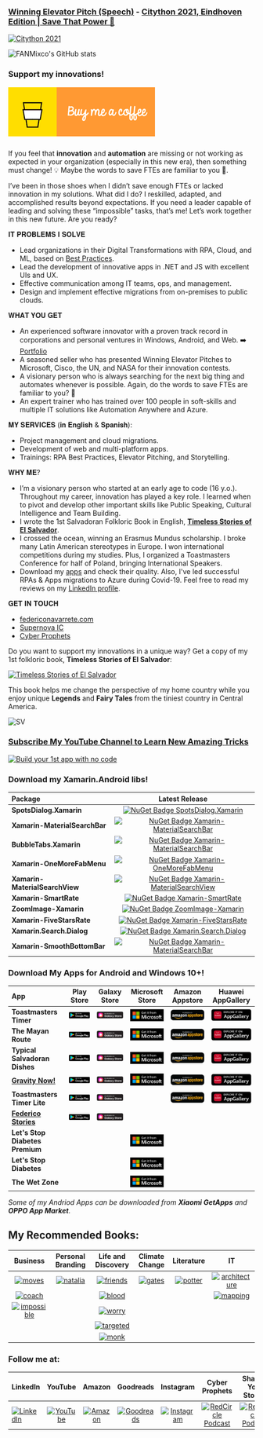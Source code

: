 ### [Winning Elevator Pitch (Speech)](https://www.youtube.com/watch?v=IcWZ962uYy0) - [Citython 2021, Eindhoven Edition | Save That Power 🔌](https://www.citython.eu/2021eindhoven)

[![Citython 2021](https://img.youtube.com/vi/IcWZ962uYy0/0.jpg)](https://www.youtube.com/watch?v=IcWZ962uYy0 "Citython 2021")

![FANMixco's GitHub stats](https://github-readme-stats.vercel.app/api?username=fanmixco&show_icons=true&theme=radical)

### Support my innovations!

[![sponsor me](https://raw.githubusercontent.com/FANMixco/Xamarin-SearchBar/master/bmc-rezr5vpd.gif)](https://github.com/sponsors/FANMixco/)

### 

If you feel that **innovation** and **automation** are missing or not working as expected in your organization (especially in this new era), then something must change! 💡 Maybe the words to save FTEs are familiar to you 🤔.

I’ve been in those shoes when I didn’t save enough FTEs or lacked innovation in my solutions. What did I do? I reskilled, adapted, and accomplished results beyond expectations. If you need a leader capable of leading and solving these “impossible” tasks, that’s me! Let’s work together in this new future. Are you ready?

𝐈𝐓 𝐏𝐑𝐎𝐁𝐋𝐄𝐌𝐒 𝐈 𝐒𝐎𝐋𝐕𝐄

- Lead organizations in their Digital Transformations with RPA, Cloud, and ML, based on [Best Practices][1].
- Lead the development of innovative apps in .NET and JS with excellent UIs and UX.
- Effective communication among IT teams, ops, and management.
- Design and implement effective migrations from on-premises to public clouds.

𝐖𝐇𝐀𝐓 𝐘𝐎𝐔 𝐆𝐄𝐓

- An experienced software innovator with a proven track record in corporations and personal ventures in Windows, Android, and Web. ➡️ [Portfolio][2]
- A seasoned seller who has presented Winning Elevator Pitches to Microsoft, Cisco, the UN, and NASA for their innovation contests.
- A visionary person who is always searching for the next big thing and automates whenever is possible. Again, do the words to save FTEs are familiar to you? 🤔
- An expert trainer who has trained over 100 people in soft-skills and multiple IT solutions like Automation Anywhere and Azure.

𝐌𝐘 𝐒𝐄𝐑𝐕𝐈𝐂𝐄𝐒 (𝐢𝐧 𝐄𝐧𝐠𝐥𝐢𝐬𝐡 & 𝐒𝐩𝐚𝐧𝐢𝐬𝐡):

- Project management and cloud migrations.
- Development of web and multi-platform apps.
- Trainings: RPA Best Practices, Elevator Pitching, and Storytelling.

𝐖𝐇𝐘 𝐌𝐄?

- I’m a visionary person who started at an early age to code (16 y.o.). Throughout my career, innovation has played a key role. I learned when to pivot and develop other important skills like Public Speaking, Cultural Intelligence and Team Building.
- I wrote the 1st Salvadoran Folkloric Book in English, [**Timeless Stories of El Salvador**][6].
- I crossed the ocean, winning an Erasmus Mundus scholarship. I broke many Latin American stereotypes in Europe. I won international competitions during my studies. Plus, I organized a Toastmasters Conference for half of Poland, bringing International Speakers.
- Download my [apps][7] and check their quality. Also, I've led successful RPAs & Apps migrations to Azure during Covid-19. Feel free to read my reviews on my [LinkedIn profile][3].

𝐆𝐄𝐓 𝐈𝐍 𝐓𝐎𝐔𝐂𝐇

- [federiconavarrete.com][4]
- [Supernova IC][5]
- [Cyber Prophets][8]

Do you want to support my innovations in a unique way? Get a copy of my 1st folkloric book, **Timeless Stories of El Salvador**:

[![Timeless Stories of El Salvador](https://federiconavarrete.com/img/mybook/book_small.png)](https://amzn.to/3nnbn4e)

This book helps me change the perspective of my home country while you enjoy unique **Legends** and **Fairy Tales** from the tiniest country in Central America.

![SV](http://federiconavarrete.com/img/sv.png)

### [Subscribe My YouTube Channel to Learn New Amazing Tricks](https://www.citython.eu/2021eindhoven)

[![Build your 1st app with no code](https://img.youtube.com/vi/RzCuuJdDY-A/0.jpg)](https://www.youtube.com/watch?v=RzCuuJdDY-A "Build your 1st app with no code")

###  Download my Xamarin.Android libs!

|  Package  |Latest Release|
|:----------|:------------:|
|**SpotsDialog.Xamarin**|[![NuGet Badge SpotsDialog.Xamarin](https://buildstats.info/nuget/SpotsDialog.Xamarin)](https://www.nuget.org/packages/SpotsDialog.Xamarin/)|
|**Xamarin-MaterialSearchBar**|[![NuGet Badge Xamarin-MaterialSearchBar](https://buildstats.info/nuget/Xamarin-MaterialSearchBar)](https://www.nuget.org/packages/Xamarin-MaterialSearchBar/)|
|**BubbleTabs.Xamarin**|[![NuGet Badge Xamarin-MaterialSearchBar](https://buildstats.info/nuget/BubbleTabs.Xamarin)](https://www.nuget.org/packages/BubbleTabs.Xamarin/)|
|**Xamarin-OneMoreFabMenu**|[![NuGet Badge Xamarin-OneMoreFabMenu](https://buildstats.info/nuget/Xamarin-OneMoreFabMenu)](https://www.nuget.org/packages/Xamarin-OneMoreFabMenu/)|
|**Xamarin-MaterialSearchView**|[![NuGet Badge Xamarin-MaterialSearchView](https://buildstats.info/nuget/Xamarin-MaterialSearchView)](https://www.nuget.org/packages/Xamarin-MaterialSearchView/)|
|**Xamarin-SmartRate**|[![NuGet Badge Xamarin-SmartRate](https://buildstats.info/nuget/Xamarin-SmartRate)](https://www.nuget.org/packages/Xamarin-SmartRate/)|
|**ZoomImage-Xamarin**|[![NuGet Badge ZoomImage-Xamarin](https://buildstats.info/nuget/ZoomImage-Xamarin)](https://www.nuget.org/packages/ZoomImage-Xamarin/)|
|**Xamarin-FiveStarsRate**|[![NuGet Badge Xamarin-FiveStarsRate](https://buildstats.info/nuget/Xamarin-FiveStarsRate)](https://www.nuget.org/packages/Xamarin-FiveStarsRate/)|
|**Xamarin.Search.Dialog**|[![NuGet Badge Xamarin.Search.Dialog](https://buildstats.info/nuget/Xamarin.Search.Dialog)](https://www.nuget.org/packages/Xamarin.Search.Dialog/)|
|**Xamarin-SmoothBottomBar**|[![NuGet Badge Xamarin-MaterialSearchBar](https://buildstats.info/nuget/Xamarin-SmoothBottomBar)](https://www.nuget.org/packages/Xamarin-SmoothBottomBar/)|

### Download My Apps for Android and Windows 10+!

|  App  |Play Store|Galaxy Store|Microsoft Store|Amazon Appstore|Huawei AppGallery|
|:----------|:------------:|:------------:|:------------:|:------------:|:------------:|
|**Toastmasters Timer**|[![Toastmasters Timer](https://raw.githubusercontent.com/FANMixco/federiconavarrete/master/img/stores_badges/google_play_micro.png)](https://play.google.com/store/apps/details?id=tk.supernova.tmtimer.tk.supernova.tmtimer)|[![Toastmasters Timer](https://raw.githubusercontent.com/FANMixco/federiconavarrete/master/img/stores_badges/galaxy_micro.png)](https://galaxy.store/tmtimer)|[![Toastmasters Timer](https://raw.githubusercontent.com/FANMixco/federiconavarrete/master/img/stores_badges/microsoft_micro.png)](https://bit.ly/36Ug2EC)|[![Toastmasters Timer](https://raw.githubusercontent.com/FANMixco/federiconavarrete/master/img/stores_badges/amazon_micro.png)](https://amzn.to/3eSF23h)|[![Toastmasters Timer](https://raw.githubusercontent.com/FANMixco/federiconavarrete/master/img/stores_badges/huawei_micro.png)](https://bit.ly/3rqoC7w)|
|**The Mayan Route**|[![The Mayan Route](https://raw.githubusercontent.com/FANMixco/federiconavarrete/master/img/stores_badges/google_play_micro.png)](https://bit.ly/37cTxuR)|[![The Mayan Route](https://raw.githubusercontent.com/FANMixco/federiconavarrete/master/img/stores_badges/galaxy_micro.png)](https://galaxy.store/lrm)|[![The Mayan Route](https://raw.githubusercontent.com/FANMixco/federiconavarrete/master/img/stores_badges/microsoft_micro.png)](https://bit.ly/3i1nX9l)|[![The Mayan Route](https://raw.githubusercontent.com/FANMixco/federiconavarrete/master/img/stores_badges/amazon_micro.png)](https://amzn.to/3yjg6df)|[![The Mayan Route](https://raw.githubusercontent.com/FANMixco/federiconavarrete/master/img/stores_badges/huawei_micro.png)](https://bit.ly/3zw36kC)|
|**Typical Salvadoran Dishes**|[![Typical Salvadoran Dishes](https://raw.githubusercontent.com/FANMixco/federiconavarrete/master/img/stores_badges/google_play_micro.png)](https://bit.ly/36XKnSB)|[![Typical Salvadoran Dishes](https://raw.githubusercontent.com/FANMixco/federiconavarrete/master/img/stores_badges/galaxy_micro.png)](https://galaxy.store/tipsal)|[![Typical Salvadoran Dishes](https://raw.githubusercontent.com/FANMixco/federiconavarrete/master/img/stores_badges/microsoft_micro.png)](https://bit.ly/2V4goFY)|[![Typical Salvadoran Dishes](https://raw.githubusercontent.com/FANMixco/federiconavarrete/master/img/stores_badges/amazon_micro.png)](https://amzn.to/3i0bdQg)|[![Typical Salvadoran Dishes](https://raw.githubusercontent.com/FANMixco/federiconavarrete/master/img/stores_badges/huawei_micro.png)](https://bit.ly/3eMF251)|
|[**Gravity Now!**](https://fanmixco.github.io/gravitynow-angular)|[![Gravity Now!](https://raw.githubusercontent.com/FANMixco/federiconavarrete/master/img/stores_badges/google_play_micro.png)](https://bit.ly/3rv7vS5)|[![Gravity Now!](https://raw.githubusercontent.com/FANMixco/federiconavarrete/master/img/stores_badges/galaxy_micro.png)](https://galaxy.store/gnow)|[![Gravity Now!](https://raw.githubusercontent.com/FANMixco/federiconavarrete/master/img/stores_badges/microsoft_micro.png)](https://bit.ly/36ZaRTW)|[![Gravity Now!](https://raw.githubusercontent.com/FANMixco/federiconavarrete/master/img/stores_badges/amazon_micro.png)](https://amzn.to/3y2egwV)|[![Gravity Now!](https://raw.githubusercontent.com/FANMixco/federiconavarrete/master/img/stores_badges/huawei_micro.png)](https://bit.ly/3iBkjly)|
|**Toastmasters Timer Lite**|[![Toastmasters Timer Lite](https://raw.githubusercontent.com/FANMixco/federiconavarrete/master/img/stores_badges/google_play_micro.png)](https://bit.ly/3zx5zeE)|[![Toastmasters Timer Lite](https://raw.githubusercontent.com/FANMixco/federiconavarrete/master/img/stores_badges/galaxy_micro.png)](https://galaxy.store/tmtimerl)||[![Toastmasters Timer Lite](https://raw.githubusercontent.com/FANMixco/federiconavarrete/master/img/stores_badges/amazon_micro.png)](https://amzn.to/3iBmaXy)|[![Toastmasters Timer Lite](https://raw.githubusercontent.com/FANMixco/federiconavarrete/master/img/stores_badges/huawei_micro.png)](https://bit.ly/3l6MM5O)|
|[**Federico Stories**](https://federicostories.blogspot.com)|[![Federico Stories](https://raw.githubusercontent.com/FANMixco/federiconavarrete/master/img/stores_badges/google_play_micro.png)](https://play.google.com/store/apps/details?id=tk.supernova.federicostories)|[![The Mayan Route](https://raw.githubusercontent.com/FANMixco/federiconavarrete/master/img/stores_badges/galaxy_micro.png)](https://galaxy.store/fstories)|||||
|**Let's Stop Diabetes Premium**|||[![LSD Premium](https://raw.githubusercontent.com/FANMixco/federiconavarrete/master/img/stores_badges/microsoft_micro.png)](https://bit.ly/3BLy1vh)|||
|**Let's Stop Diabetes**|||[![LSD](https://raw.githubusercontent.com/FANMixco/federiconavarrete/master/img/stores_badges/microsoft_micro.png)](https://bit.ly/3BAlVEY)|||
|**The Wet Zone**|||[![TWZ](https://raw.githubusercontent.com/FANMixco/federiconavarrete/master/img/stores_badges/microsoft_micro.png)](https://bit.ly/36YeWaS)|||

_Some of my Andriod Apps can be downloaded from **Xiaomi GetApps** and **OPPO App Market**._

## My Recommended Books:

|Business|Personal Branding|Life and Discovery|Climate Change|Literature|IT|
|:------------:|:------------:|:------------:|:------------:|:------------:|:------------:|
|[![moves][9]](https://amzn.to/3lriwSB)|[![natalia][10]](https://amzn.to/2MOgslZ)|[![friends][11]](https://bit.ly/2p0eZNl)|[![gates][12]](https://amzn.to/3dlgD5i)|[![potter][13]](https://amzn.to/2TtC6wY)|[![architecture][14]](https://bit.ly/3I29FjM)|
|[![coach][19]](https://amzn.to/3rurjH1)||[![blood][15]](https://amzn.to/2XuIe9O)|||[![mapping][16]](https://bit.ly/377v3SN)|
|[![impossible][17]](https://bit.ly/2L90eon)||[![worry][20]](https://amzn.to/2ivFURl)||||
|||[![targeted][18]](https://amzn.to/31h16AM)||||
|||[![monk][21]](https://amzn.to/2fjDsY5)||||

### Follow me at:

|  LinkedIn  |YouTube|Amazon|Goodreads|Instagram|Cyber Prophets|Sharing Your Stories|
|:----------|:------------:|:------------:|:------------:|:------------:|:------------:|:------------:|
|[![LinkedIn](https://i.stack.imgur.com/idQWu.png)](https://bit.ly/3xLCmvb)|[![YouTube](https://i.stack.imgur.com/CFPMR.png)](https://youtube.com/c/FedericoNavarrete)|[![Amazon](https://i.stack.imgur.com/NFOeE.png)](https://www.amazon.com/Federico-Navarrete/e/B08NJTXQRV)|[![Goodreads](https://i.stack.imgur.com/oBk0g.jpg)](https://www.goodreads.com/author/show/21125413.Federico_Navarrete)|[![Instagram](https://i.stack.imgur.com/PIfqY.png)](https://www.instagram.com/federico_the_consultant)|[![RedCircle Podcast](https://i.stack.imgur.com/4XICF.png)](https://redcircle.com/shows/cyber-prophets)|[![RedCircle Podcast](https://i.stack.imgur.com/4XICF.png)](https://redcircle.com/shows/sharing-your-stories)|

  [1]: https://fanmixco.github.io/rpaBestPractices/
  [2]: https://federiconavarrete.com/apps.html
  [3]: https://www.linkedin.com/in/fanmixco/
  [4]: https://federiconavarrete.com
  [5]: https://supernovaic.com
  [6]: https://www.amazon.com/dp/B08MQFZNM5
  [7]: https://federiconavarrete.com/apps.html
  [8]: https://redcircle.com/shows/cyber-prophets
  [9]: https://federiconavarrete.com/img/books/en/moves.jpg
  [10]: https://federiconavarrete.com/img/books/en/linkedin.jpg
  [11]: https://federiconavarrete.com/img/books/en/WF.jpg
  [12]: https://federiconavarrete.com/img/books/en/warming.jpg
  [13]: https://federiconavarrete.com/img/books/en/HP.jpg
  [14]: https://federiconavarrete.com/img/books/en/arch.jpg
  [15]: https://federiconavarrete.com/img/books/en/blood.jpg
  [16]: https://federiconavarrete.com/img/books/en/sm.jpg
  [17]: https://federiconavarrete.com/img/books/en/impossible.jpg
  [18]: https://federiconavarrete.com/img/books/en/targeted.jpg
  [19]: https://federiconavarrete.com/img/books/en/coach.jpg
  [20]: https://federiconavarrete.com/img/books/en/worry.jpg
  [21]: https://federiconavarrete.com/img/books/en/monk.jpg
